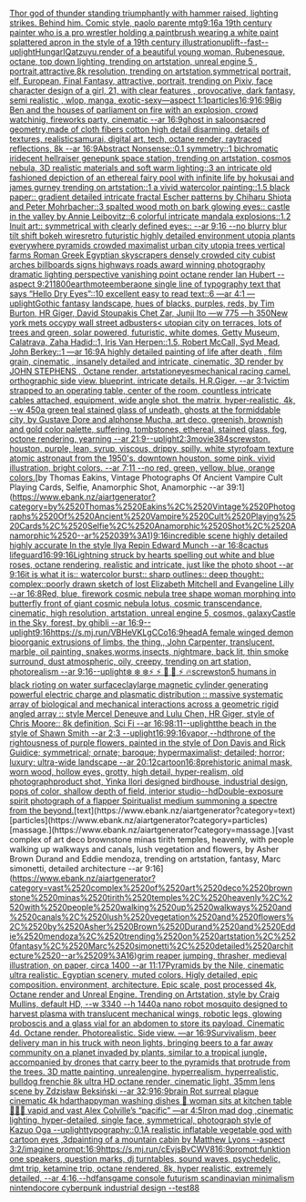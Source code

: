 [Thor god of thunder standing triumphantly with hammer raised, lighting strikes. Behind him. Comic style, paolo parente mtg](https://www.ebank.nz/aiartgenerator?category=Thor%2520god%2520of%2520thunder%2520standing%2520triumphantly%2520with%2520hammer%2520raised%2C%2520lighting%2520strikes.%2520Behind%2520him.%2520Comic%2520style%2C%2520paolo%2520parente%2520mtg)[9:16](https://www.ebank.nz/aiartgenerator?category=9%3A16)[a 19th century painter who is a pro wrestler holding a paintbrush wearing a white paint splattered apron in the style of a 19th century illustration](https://www.ebank.nz/aiartgenerator?category=a%252019th%2520century%2520painter%2520who%2520is%2520a%2520pro%2520wrestler%2520holding%2520a%2520paintbrush%2520wearing%2520a%2520white%2520paint%2520splattered%2520apron%2520in%2520the%2520style%2520of%2520a%252019th%2520century%2520illustration)[uplift](https://www.ebank.nz/aiartgenerator?category=uplift)[--fast](https://www.ebank.nz/aiartgenerator?category=--fast)[--uplight](https://www.ebank.nz/aiartgenerator?category=--uplight)[HungarIQa](https://www.ebank.nz/aiartgenerator?category=HungarIQa)[tzuyu.render of a beautiful young woman, Rubenesque, octane, top down lighting, trending on artstation, unreal engine 5 , portrait,attractive,8k resolution, trending on artstation,symmetrical portrait, elf, European, Final Fantasy, attractive, portrait, trending on Pixiv, face character design of a girl, 21, with clear features , provocative, dark fantasy, semi realistic , wlop, manga, exotic-sexy—aspect 1:1](https://www.ebank.nz/aiartgenerator?category=tzuyu.render%2520of%2520a%2520beautiful%2520young%2520woman%2C%2520Rubenesque%2C%2520octane%2C%2520top%2520down%2520lighting%2C%2520trending%2520on%2520artstation%2C%2520unreal%2520engine%25205%2520%2C%2520portrait%2Cattractive%2C8k%2520resolution%2C%2520trending%2520on%2520artstation%2Csymmetrical%2520portrait%2C%2520elf%2C%2520European%2C%2520Final%2520Fantasy%2C%2520attractive%2C%2520portrait%2C%2520trending%2520on%2520Pixiv%2C%2520face%2520character%2520design%2520of%2520a%2520girl%2C%252021%2C%2520with%2520clear%2520features%2520%2C%2520provocative%2C%2520dark%2520fantasy%2C%2520semi%2520realistic%2520%2C%2520wlop%2C%2520manga%2C%2520exotic-sexy%E2%80%94aspect%25201%3A1)[particles](https://www.ebank.nz/aiartgenerator?category=particles)[16:9](https://www.ebank.nz/aiartgenerator?category=16%3A9)[16:9](https://www.ebank.nz/aiartgenerator?category=16%3A9)[Big Ben and the houses of parliament on fire with an explosion, crowd watchinig, fireworks party, cinematic --ar 16:9](https://www.ebank.nz/aiartgenerator?category=Big%2520Ben%2520and%2520the%2520houses%2520of%2520parliament%2520on%2520fire%2520with%2520an%2520explosion%2C%2520crowd%2520watchinig%2C%2520fireworks%2520party%2C%2520cinematic%2520--ar%252016%3A9)[ghost in saloon](https://www.ebank.nz/aiartgenerator?category=ghost%2520in%2520saloon)[sacred geometry,made of cloth fibers cotton high detail disarming, details of textures, realistic](https://www.ebank.nz/aiartgenerator?category=sacred%2520geometry%2Cmade%2520of%2520cloth%2520fibers%2520cotton%2520high%2520detail%2520disarming%2C%2520details%2520of%2520textures%2C%2520realistic)[samurai, digital art, tech, octane render, raytraced reflections, 8k --ar 16:9](https://www.ebank.nz/aiartgenerator?category=samurai%2C%2520digital%2520art%2C%2520tech%2C%2520octane%2520render%2C%2520raytraced%2520reflections%2C%25208k%2520--ar%252016%3A9)[Abstract Nonsense::0.1 symmetry::1 bichromatic iridecent hellraiser genepunk space station, trending on artstation, cosmos nebula, 3D realistic materials and soft warm lighting::3 an intricate old fashioned depiction of an ethereal fairy pool with infinite life by hokusai and james gurney trending on artstation::1 a vivid watercolor painting::1.5 black paper:: gradient detailed intricate fractal Escher patterns by Chiharu Shiota and Peter Mohrbacher::3 spalted wood moth on bark glowing eyes:: castle in the valley by Annie Leibovitz::6 colorful intricate mandala explosions::1.2 Inuit art:: symmetrical with clearly defined eyes:: --ar 9:16 --no blurry blur tilt shift bokeh wires](https://www.ebank.nz/aiartgenerator?category=Abstract%2520Nonsense%3A%3A0.1%2520symmetry%3A%3A1%2520bichromatic%2520iridecent%2520hellraiser%2520genepunk%2520space%2520station%2C%2520trending%2520on%2520artstation%2C%2520cosmos%2520nebula%2C%25203D%2520realistic%2520materials%2520and%2520soft%2520warm%2520lighting%3A%3A3%2520an%2520intricate%2520old%2520fashioned%2520depiction%2520of%2520an%2520ethereal%2520fairy%2520pool%2520with%2520infinite%2520life%2520by%2520hokusai%2520and%2520james%2520gurney%2520trending%2520on%2520artstation%3A%3A1%2520a%2520vivid%2520watercolor%2520painting%3A%3A1.5%2520black%2520paper%3A%3A%2520gradient%2520detailed%2520intricate%2520fractal%2520Escher%2520patterns%2520by%2520Chiharu%2520Shiota%2520and%2520Peter%2520Mohrbacher%3A%3A3%2520spalted%2520wood%2520moth%2520on%2520bark%2520glowing%2520eyes%3A%3A%2520castle%2520in%2520the%2520valley%2520by%2520Annie%2520Leibovitz%3A%3A6%2520colorful%2520intricate%2520mandala%2520explosions%3A%3A1.2%2520Inuit%2520art%3A%3A%2520symmetrical%2520with%2520clearly%2520defined%2520eyes%3A%3A%2520--ar%25209%3A16%2520--no%2520blurry%2520blur%2520tilt%2520shift%2520bokeh%2520wires)[retro futuristic highly detailed environment utopia plants everywhere pyramids crowded maximalist urban city utopia trees  vertical farms Roman Greek Egyptian skyscrapers densely crowded city cubist arches billboards signs highways roads award winning photography dramatic lighting perspective vanishing point octane render Ian Hubert  --aspect 9:21](https://www.ebank.nz/aiartgenerator?category=retro%2520futuristic%2520highly%2520detailed%2520environment%2520utopia%2520plants%2520everywhere%2520pyramids%2520crowded%2520maximalist%2520urban%2520city%2520utopia%2520trees%2520%2520vertical%2520farms%2520Roman%2520Greek%2520Egyptian%2520skyscrapers%2520densely%2520crowded%2520city%2520cubist%2520arches%2520billboards%2520signs%2520highways%2520roads%2520award%2520winning%2520photography%2520dramatic%2520lighting%2520perspective%2520vanishing%2520point%2520octane%2520render%2520Ian%2520Hubert%2520%2520--aspect%25209%3A21)[1800](https://www.ebank.nz/aiartgenerator?category=1800)[earthmote](https://www.ebank.nz/aiartgenerator?category=earthmote)[embera](https://www.ebank.nz/aiartgenerator?category=embera)[one single line of typography text that says “Hello Dry Eyes”::10 excellent easy to read text::6  —ar 4:1 —uplight](https://www.ebank.nz/aiartgenerator?category=one%2520single%2520line%2520of%2520typography%2520text%2520that%2520says%2520%E2%80%9CHello%2520Dry%2520Eyes%E2%80%9D%3A%3A10%2520excellent%2520easy%2520to%2520read%2520text%3A%3A6%2520%2520%E2%80%94ar%25204%3A1%2520%E2%80%94uplight)[Gothic fantasy landscape, hues of blacks, purples, reds, by Tim Burton, HR Giger, David Stoupakis Chet Zar, Junji Ito —w 775 —h 350](https://www.ebank.nz/aiartgenerator?category=Gothic%2520fantasy%2520landscape%2C%2520hues%2520of%2520blacks%2C%2520purples%2C%2520reds%2C%2520by%2520Tim%2520Burton%2C%2520HR%2520Giger%2C%2520David%2520Stoupakis%2520Chet%2520Zar%2C%2520Junji%2520Ito%2520%E2%80%94w%2520775%2520%E2%80%94h%2520350)[New york mets occypy wall street adbusters](https://www.ebank.nz/aiartgenerator?category=New%2520york%2520mets%2520occypy%2520wall%2520street%2520adbusters)[< utopian city on terraces, lots of trees and green, solar powered, futuristic, white domes, Getty Museum, Calatrava, Zaha Hadid::1, Iris Van Herpen::1.5, Robert McCall, Syd Mead, John Berkey::1 —ar 16:9](https://www.ebank.nz/aiartgenerator?category=%3C%2520utopian%2520city%2520on%2520terraces%2C%2520lots%2520of%2520trees%2520and%2520green%2C%2520solar%2520powered%2C%2520futuristic%2C%2520white%2520domes%2C%2520Getty%2520Museum%2C%2520Calatrava%2C%2520Zaha%2520Hadid%3A%3A1%2C%2520Iris%2520Van%2520Herpen%3A%3A1.5%2C%2520Robert%2520McCall%2C%2520Syd%2520Mead%2C%2520John%2520Berkey%3A%3A1%2520%E2%80%94ar%252016%3A9)[A highly detailed painting of life after death  , film grain, cinematic , insanely detailed and intricate, cinematic, 3D render by JOHN STEPHENS  , Octane render, artstation](https://www.ebank.nz/aiartgenerator?category=A%2520highly%2520detailed%2520painting%2520of%2520life%2520after%2520death%2520%2520%2C%2520film%2520grain%2C%2520cinematic%2520%2C%2520insanely%2520detailed%2520and%2520intricate%2C%2520cinematic%2C%25203D%2520render%2520by%2520JOHN%2520STEPHENS%2520%2520%2C%2520Octane%2520render%2C%2520artstation)[eyes](https://www.ebank.nz/aiartgenerator?category=eyes)[mechanical racing camel. orthographic side view. blueprint. intricate details. H.R.Giger. --ar 3:1](https://www.ebank.nz/aiartgenerator?category=mechanical%2520racing%2520camel.%2520orthographic%2520side%2520view.%2520blueprint.%2520intricate%2520details.%2520H.R.Giger.%2520--ar%25203%3A1)[victim strapped to an operating table, center of the room, countless intricate cables attached, equipment, wide angle shot, the matrix, hyper-realistic, 4k, --w 450](https://www.ebank.nz/aiartgenerator?category=victim%2520strapped%2520to%2520an%2520operating%2520table%2C%2520center%2520of%2520the%2520room%2C%2520countless%2520intricate%2520cables%2520attached%2C%2520equipment%2C%2520wide%2520angle%2520shot%2C%2520the%2520matrix%2C%2520hyper-realistic%2C%25204k%2C%2520--w%2520450)[a green teal stained glass of undeath, ghosts at the formiddable city, by Gustave Dore and alphonse Mucha, art deco, greenish, brownish and gold color palette, suffering, tombstones, ethereal,  stained glass, fog, octone rendering, yearning --ar  21:9](https://www.ebank.nz/aiartgenerator?category=a%2520green%2520teal%2520stained%2520glass%2520of%2520undeath%2C%2520ghosts%2520at%2520the%2520formiddable%2520city%2C%2520by%2520Gustave%2520Dore%2520and%2520alphonse%2520Mucha%2C%2520art%2520deco%2C%2520greenish%2C%2520brownish%2520and%2520gold%2520color%2520palette%2C%2520suffering%2C%2520tombstones%2C%2520ethereal%2C%2520%2520stained%2520glass%2C%2520fog%2C%2520octone%2520rendering%2C%2520yearning%2520--ar%2520%252021%3A9)[--uplight](https://www.ebank.nz/aiartgenerator?category=--uplight)[](https://www.ebank.nz/aiartgenerator?category=)[2:3](https://www.ebank.nz/aiartgenerator?category=2%3A3)[movie](https://www.ebank.nz/aiartgenerator?category=movie)[384](https://www.ebank.nz/aiartgenerator?category=384)[screwston. houston, purple, lean, syrup, viscous, drippy, spilly. white styrofoam texture atomic astronaut from the 1950's. downtown houston. some pink.  vivid illustration, bright colors. --ar 7:11 --no red, green, yellow, blue, orange colors.](https://www.ebank.nz/aiartgenerator?category=screwston.%2520houston%2C%2520purple%2C%2520lean%2C%2520syrup%2C%2520viscous%2C%2520drippy%2C%2520spilly.%2520white%2520styrofoam%2520texture%2520atomic%2520astronaut%2520from%2520the%25201950%27s.%2520downtown%2520houston.%2520some%2520pink.%2520%2520vivid%2520illustration%2C%2520bright%2520colors.%2520--ar%25207%3A11%2520--no%2520red%2C%2520green%2C%2520yellow%2C%2520blue%2C%2520orange%2520colors.)[by Thomas Eakins, Vintage Photographs Of Ancient Vampire Cult Playing Cards, Selfie, Anamorphic Shot, Anamorphic --ar 39:1](https://www.ebank.nz/aiartgenerator?category=by%2520Thomas%2520Eakins%2C%2520Vintage%2520Photographs%2520Of%2520Ancient%2520Vampire%2520Cult%2520Playing%2520Cards%2C%2520Selfie%2C%2520Anamorphic%2520Shot%2C%2520Anamorphic%2520--ar%252039%3A1)[9:16](https://www.ebank.nz/aiartgenerator?category=9%3A16)[incredible scene highly detailed highly accurate In the style Ilya Repin Edward Munch --ar 16:8](https://www.ebank.nz/aiartgenerator?category=incredible%2520scene%2520highly%2520detailed%2520highly%2520accurate%2520In%2520the%2520style%2520Ilya%2520Repin%2520Edward%2520Munch%2520--ar%252016%3A8)[cactus lifeguard](https://www.ebank.nz/aiartgenerator?category=cactus%2520lifeguard)[16:9](https://www.ebank.nz/aiartgenerator?category=16%3A9)[9:16](https://www.ebank.nz/aiartgenerator?category=9%3A16)[Lightning struck by hearts spelling out white and blue roses, octane rendering, realistic and intricate, just like the photo shoot --ar 9:16](https://www.ebank.nz/aiartgenerator?category=Lightning%2520struck%2520by%2520hearts%2520spelling%2520out%2520white%2520and%2520blue%2520roses%2C%2520octane%2520rendering%2C%2520realistic%2520and%2520intricate%2C%2520just%2520like%2520the%2520photo%2520shoot%2520--ar%25209%3A16)[it is what it is:: watercolor burst:: sharp outlines:: deep thought:: complex::](https://www.ebank.nz/aiartgenerator?category=it%2520is%2520what%2520it%2520is%3A%3A%2520watercolor%2520burst%3A%3A%2520sharp%2520outlines%3A%3A%2520deep%2520thought%3A%3A%2520complex%3A%3A)[poorly drawn sketch of lost Elizabeth Mitchell and Evangeline Lilly --ar 16:8](https://www.ebank.nz/aiartgenerator?category=poorly%2520drawn%2520sketch%2520of%2520lost%2520Elizabeth%2520Mitchell%2520and%2520Evangeline%2520Lilly%2520--ar%252016%3A8)[Red, blue, firework cosmic nebula tree shape woman morphing into butterfly front of giant cosmic nebula lotus, cosmic transcendance, cinematic, high resolution, artstation, unreal engine 5, cosmos, galaxy](https://www.ebank.nz/aiartgenerator?category=Red%2C%2520blue%2C%2520firework%2520cosmic%2520nebula%2520tree%2520shape%2520woman%2520morphing%2520into%2520butterfly%2520front%2520of%2520giant%2520cosmic%2520nebula%2520lotus%2C%2520cosmic%2520transcendance%2C%2520cinematic%2C%2520high%2520resolution%2C%2520artstation%2C%2520unreal%2520engine%25205%2C%2520cosmos%2C%2520galaxy)[Castle in the Sky, forest, by ghibli --ar 16:9](https://www.ebank.nz/aiartgenerator?category=Castle%2520in%2520the%2520Sky%2C%2520forest%2C%2520by%2520ghibli%2520--ar%252016%3A9)[--uplight](https://www.ebank.nz/aiartgenerator?category=--uplight)[9:16](https://www.ebank.nz/aiartgenerator?category=9%3A16)[<https://s.mj.run/VBHeVKLgCCo>](https://www.ebank.nz/aiartgenerator?category=%3Chttps%3A//s.mj.run/VBHeVKLgCCo%3E)[16:9](https://www.ebank.nz/aiartgenerator?category=16%3A9)[head](https://www.ebank.nz/aiartgenerator?category=head)[A female winged demon bioorganic extrusions of limbs, the thing,, John Carpenter, translucent, marble, oil painting, snakes,worms,insects, nightmare, back lit, thin smoke surround, dust atmospheric, oily, creepy, trending on art station,  photorealism --ar 9:16](https://www.ebank.nz/aiartgenerator?category=A%2520female%2520winged%2520demon%2520bioorganic%2520extrusions%2520of%2520limbs%2C%2520the%2520thing%2C%2C%2520John%2520Carpenter%2C%2520translucent%2C%2520marble%2C%2520oil%2520painting%2C%2520snakes%2Cworms%2Cinsects%2C%2520nightmare%2C%2520back%2520lit%2C%2520thin%2520smoke%2520surround%2C%2520dust%2520atmospheric%2C%2520oily%2C%2520creepy%2C%2520trending%2520on%2520art%2520station%2C%2520%2520photorealism%2520--ar%25209%3A16)[--uplight](https://www.ebank.nz/aiartgenerator?category=--uplight)[❄️ ❄️ ❄️⚡ ⚡ 🌙 🌙 ⚡ 🔥](https://www.ebank.nz/aiartgenerator?category=%E2%9D%84%EF%B8%8F%2520%E2%9D%84%EF%B8%8F%2520%E2%9D%84%EF%B8%8F%E2%9A%A1%2520%E2%9A%A1%2520%F0%9F%8C%99%2520%F0%9F%8C%99%2520%E2%9A%A1%2520%F0%9F%94%A5)[screwston](https://www.ebank.nz/aiartgenerator?category=screwston)[5 humans in black rioting on water surface](https://www.ebank.nz/aiartgenerator?category=5%2520humans%2520in%2520black%2520rioting%2520on%2520water%2520surface)[clay](https://www.ebank.nz/aiartgenerator?category=clay)[large magnetic cylinder generating  powerful electric charge and plasmatic distribution :: massive systematic array of biological and mechanical interactions across a geometric rigid angled array :: style Mercel Deneuve and Lulu Chen, HR Giger, style of Chris Moore:: 8k definition, Sci Fi --ar 16:9](https://www.ebank.nz/aiartgenerator?category=large%2520magnetic%2520cylinder%2520generating%2520%2520powerful%2520electric%2520charge%2520and%2520plasmatic%2520distribution%2520%3A%3A%2520massive%2520systematic%2520array%2520of%2520biological%2520and%2520mechanical%2520interactions%2520across%2520a%2520geometric%2520rigid%2520angled%2520array%2520%3A%3A%2520style%2520Mercel%2520Deneuve%2520and%2520Lulu%2520Chen%2C%2520HR%2520Giger%2C%2520style%2520of%2520Chris%2520Moore%3A%3A%25208k%2520definition%2C%2520Sci%2520Fi%2520--ar%252016%3A9)[8:11](https://www.ebank.nz/aiartgenerator?category=8%3A11)[--uplight](https://www.ebank.nz/aiartgenerator?category=--uplight)[](https://www.ebank.nz/aiartgenerator?category=)[the beach in the style of Shawn Smith --ar 2:3 --uplight](https://www.ebank.nz/aiartgenerator?category=the%2520beach%2520in%2520the%2520style%2520of%2520Shawn%2520Smith%2520--ar%25202%3A3%2520--uplight)[16:9](https://www.ebank.nz/aiartgenerator?category=16%3A9)[](https://www.ebank.nz/aiartgenerator?category=)[9:16](https://www.ebank.nz/aiartgenerator?category=9%3A16)[vapor,](https://www.ebank.nz/aiartgenerator?category=vapor%2C)[--hd](https://www.ebank.nz/aiartgenerator?category=--hd)[throne of the rightousness of purple flowers, painted in the style of Don Davis and Rick Guidice; symmetrical; ornate; baroque; hypermaximalist; detailed; horror; luxury; ultra-wide landscape --ar 20:12](https://www.ebank.nz/aiartgenerator?category=throne%2520of%2520the%2520rightousness%2520of%2520purple%2520flowers%2C%2520painted%2520in%2520the%2520style%2520of%2520Don%2520Davis%2520and%2520Rick%2520Guidice%3B%2520symmetrical%3B%2520ornate%3B%2520baroque%3B%2520hypermaximalist%3B%2520detailed%3B%2520horror%3B%2520luxury%3B%2520ultra-wide%2520landscape%2520--ar%252020%3A12)[cartoon](https://www.ebank.nz/aiartgenerator?category=cartoon)[16:8](https://www.ebank.nz/aiartgenerator?category=16%3A8)[prehistoric animal mask, worn wood, hollow eyes, grotty, high detail, hyper-realism, old photograph](https://www.ebank.nz/aiartgenerator?category=prehistoric%2520animal%2520mask%2C%2520worn%2520wood%2C%2520hollow%2520eyes%2C%2520grotty%2C%2520high%2520detail%2C%2520hyper-realism%2C%2520old%2520photograph)[product shot, Yinka Ilori designed birdhouse, industrial design, pops of color, shallow depth of field, interior studio](https://www.ebank.nz/aiartgenerator?category=product%2520shot%2C%2520Yinka%2520Ilori%2520designed%2520birdhouse%2C%2520industrial%2520design%2C%2520pops%2520of%2520color%2C%2520shallow%2520depth%2520of%2520field%2C%2520interior%2520studio)[--hd](https://www.ebank.nz/aiartgenerator?category=--hd)[Double-exposure spirit photograph of a flapper Spiritualist medium summoning a spectre from the beyond.](https://www.ebank.nz/aiartgenerator?category=Double-exposure%2520spirit%2520photograph%2520of%2520a%2520flapper%2520Spiritualist%2520medium%2520summoning%2520a%2520spectre%2520from%2520the%2520beyond.)[text](https://www.ebank.nz/aiartgenerator?category=text)[particles](https://www.ebank.nz/aiartgenerator?category=particles)[massage.](https://www.ebank.nz/aiartgenerator?category=massage.)[vast complex of art deco brownstone minas tirith temples, heavenly, with people walking up walkways and canals, lush vegetation and flowers, by Asher Brown Durand and Eddie mendoza, trending on artstation, fantasy, Marc simonetti, detailed architecture --ar 9:16](https://www.ebank.nz/aiartgenerator?category=vast%2520complex%2520of%2520art%2520deco%2520brownstone%2520minas%2520tirith%2520temples%2C%2520heavenly%2C%2520with%2520people%2520walking%2520up%2520walkways%2520and%2520canals%2C%2520lush%2520vegetation%2520and%2520flowers%2C%2520by%2520Asher%2520Brown%2520Durand%2520and%2520Eddie%2520mendoza%2C%2520trending%2520on%2520artstation%2C%2520fantasy%2C%2520Marc%2520simonetti%2C%2520detailed%2520architecture%2520--ar%25209%3A16)[grim reaper jumping, thrasher, medieval illustration, on paper, circa 1400 --ar 11:17](https://www.ebank.nz/aiartgenerator?category=grim%2520reaper%2520jumping%2C%2520thrasher%2C%2520medieval%2520illustration%2C%2520on%2520paper%2C%2520circa%25201400%2520--ar%252011%3A17)[Pyramids by the Nile, cinematic ultra realistic. Egyptian scenery, muted colors. Higly detailed, epic composition. environment, architecture. Epic scale, post processed 4k, Octane render and Unreal Engine. Trending on Artstation, style by Craig Mullins, default HD, --w 3340 --h 1440](https://www.ebank.nz/aiartgenerator?category=Pyramids%2520by%2520the%2520Nile%2C%2520cinematic%2520ultra%2520realistic.%2520Egyptian%2520scenery%2C%2520muted%2520colors.%2520Higly%2520detailed%2C%2520epic%2520composition.%2520environment%2C%2520architecture.%2520Epic%2520scale%2C%2520post%2520processed%25204k%2C%2520Octane%2520render%2520and%2520Unreal%2520Engine.%2520Trending%2520on%2520Artstation%2C%2520style%2520by%2520Craig%2520Mullins%2C%2520default%2520HD%2C%2520--w%25203340%2520--h%25201440)[a nano robot mosquito designed to harvest plasma with translucent mechanical wings, robotic legs, glowing proboscis and a glass vial for an abdomen to store its payload. Cinematic 4d. Octane render. Photorealistic. Side view. —ar 16:9](https://www.ebank.nz/aiartgenerator?category=a%2520nano%2520robot%2520mosquito%2520designed%2520to%2520harvest%2520plasma%2520with%2520translucent%2520mechanical%2520wings%2C%2520robotic%2520legs%2C%2520glowing%2520proboscis%2520and%2520a%2520glass%2520vial%2520for%2520an%2520abdomen%2520to%2520store%2520its%2520payload.%2520Cinematic%25204d.%2520Octane%2520render.%2520Photorealistic.%2520Side%2520view.%2520%E2%80%94ar%252016%3A9)[Survivalism, beer delivery man in his truck with neon lights, bringing beers to a far away community on a planet invaded by plants, similar to a tropical jungle, accompanied by drones that carry beer to the pyramids that protrude from the trees.  3D matte painting, unrealengine, hyperrealism, hyperrealistic, bulldog frenchie  8k ultra HD octane render,  cinematic light, 35mm lens  scene by Zdzisław Beksiński --ar 32:9](https://www.ebank.nz/aiartgenerator?category=Survivalism%2C%2520beer%2520delivery%2520man%2520in%2520his%2520truck%2520with%2520neon%2520lights%2C%2520bringing%2520beers%2520to%2520a%2520far%2520away%2520community%2520on%2520a%2520planet%2520invaded%2520by%2520plants%2C%2520similar%2520to%2520a%2520tropical%2520jungle%2C%2520accompanied%2520by%2520drones%2520that%2520carry%2520beer%2520to%2520the%2520pyramids%2520that%2520protrude%2520from%2520the%2520trees.%2520%25203D%2520matte%2520painting%2C%2520unrealengine%2C%2520hyperrealism%2C%2520hyperrealistic%2C%2520bulldog%2520frenchie%2520%25208k%2520ultra%2520HD%2520octane%2520render%2C%2520%2520cinematic%2520light%2C%252035mm%2520lens%2520%2520scene%2520by%2520Zdzis%C5%82aw%2520Beksi%C5%84ski%2520--ar%252032%3A9)[16:9](https://www.ebank.nz/aiartgenerator?category=16%3A9)[brain Rot surreal plague cinematic 4k hd](https://www.ebank.nz/aiartgenerator?category=brain%2520Rot%2520surreal%2520plague%2520cinematic%25204k%2520hd)[art](https://www.ebank.nz/aiartgenerator?category=art)[happy](https://www.ebank.nz/aiartgenerator?category=happy)[man washing dishes 🥣 woman sits at kitchen table🥹🥲🥲 vapid and vast Alex Colville’s “pacific” —ar 4:5](https://www.ebank.nz/aiartgenerator?category=man%2520washing%2520dishes%2520%F0%9F%A5%A3%2520woman%2520sits%2520at%2520kitchen%2520table%F0%9F%A5%B9%F0%9F%A5%B2%F0%9F%A5%B2%2520vapid%2520and%2520vast%2520Alex%2520Colville%E2%80%99s%2520%E2%80%9Cpacific%E2%80%9D%2520%E2%80%94ar%25204%3A5)[Iron mad dog ,cinematic lighting, hyper-detailed, single face, symmetrical, photograph style of Kazuo Oga --uplight](https://www.ebank.nz/aiartgenerator?category=Iron%2520mad%2520dog%2520%2Ccinematic%2520lighting%2C%2520hyper-detailed%2C%2520single%2520face%2C%2520symmetrical%2C%2520photograph%2520style%2520of%2520Kazuo%2520Oga%2520--uplight)[typography](https://www.ebank.nz/aiartgenerator?category=typography)[::0.1](https://www.ebank.nz/aiartgenerator?category=%3A%3A0.1)[A realistic inflatable vegetable god with cartoon eyes ,3d](https://www.ebank.nz/aiartgenerator?category=A%2520realistic%2520inflatable%2520vegetable%2520god%2520with%2520cartoon%2520eyes%2520%2C3d)[painting of a mountain cabin by Matthew Lyons --aspect 3:2](https://www.ebank.nz/aiartgenerator?category=painting%2520of%2520a%2520mountain%2520cabin%2520by%2520Matthew%2520Lyons%2520--aspect%25203%3A2)[/imagine prompt:16:9](https://www.ebank.nz/aiartgenerator?category=/imagine%2520prompt%3A16%3A9)[<https://s.mj.run/cEvjsBvCWV8>](https://www.ebank.nz/aiartgenerator?category=%3Chttps%3A//s.mj.run/cEvjsBvCWV8%3E)[16:9](https://www.ebank.nz/aiartgenerator?category=16%3A9)[prompt:funktion one speakers, question marks, dj turntables, sound waves, psychedelic,  dmt trip, ketamine trip, octane rendered, 8k, hyper realistic,  extremely detailed, --ar 4:16](https://www.ebank.nz/aiartgenerator?category=prompt%3Afunktion%2520one%2520speakers%2C%2520question%2520marks%2C%2520dj%2520turntables%2C%2520sound%2520waves%2C%2520psychedelic%2C%2520%2520dmt%2520trip%2C%2520ketamine%2520trip%2C%2520octane%2520rendered%2C%25208k%2C%2520hyper%2520realistic%2C%2520%2520extremely%2520detailed%2C%2520--ar%25204%3A16)[,--hd](https://www.ebank.nz/aiartgenerator?category=%2C--hd)[fans](https://www.ebank.nz/aiartgenerator?category=fans)[game console futurism scandinavian minimalism nintendocore cyberpunk industrial design --test](https://www.ebank.nz/aiartgenerator?category=game%2520console%2520futurism%2520scandinavian%2520minimalism%2520nintendocore%2520cyberpunk%2520industrial%2520design%2520--test)[88](https://www.ebank.nz/aiartgenerator?category=88)